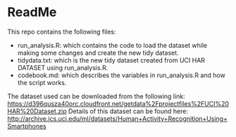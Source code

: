 # ReadMe
This repo contains the following files:
 - run_analysis.R: which contains the code to load the dataset while making some changes and create the new tidy dataset.
 - tidydata.txt: which is the new tidy dataset created from UCI HAR DATASET using run_analysis.R.
 - codebook.md: which describes the variables in run_analysis.R and how the script works.

The dataset used can be downloaded from the following link: https://d396qusza40orc.cloudfront.net/getdata%2Fprojectfiles%2FUCI%20HAR%20Dataset.zip
Details of this dataset can be found here: http://archive.ics.uci.edu/ml/datasets/Human+Activity+Recognition+Using+Smartphones



